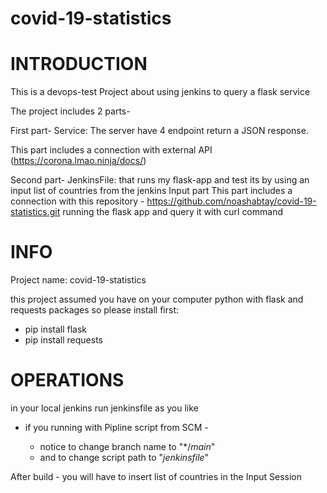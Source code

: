 # covid-19-statistics

# INTRODUCTION
This is a devops-test Project about using jenkins to query a flask service

The project includes 2 parts-

First part- Service: The server have 4 endpoint return a JSON response. 

This part includes a connection with external API (https://corona.lmao.ninja/docs/)

Second part- JenkinsFile: that runs my flask-app and test its by using an input list of countries from the jenkins Input part
This part includes a connection with this repository - https://github.com/noashabtay/covid-19-statistics.git
running the flask app and query it with curl command 


# INFO
Project name: covid-19-statistics

this project assumed you have on your computer
python with flask and requests packages 
so please install first:

- pip install flask
- pip install requests



# OPERATIONS
in your local jenkins run jenkinsfile as you like
- if you running with Pipline script from SCM -

  - notice to change branch name to "*/*main*" 
  - and to change script path to "*jenkinsfile*"


After build - you will have to insert list of countries in the Input Session

